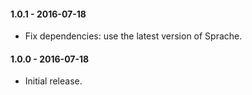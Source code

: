 #### 1.0.1 - 2016-07-18
* Fix dependencies: use the latest version of Sprache.

#### 1.0.0 - 2016-07-18
* Initial release.

